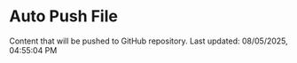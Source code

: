 # Auto Push File

Content that will be pushed to GitHub repository.
Last updated: 08/05/2025, 04:55:04 PM